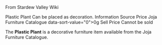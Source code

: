 From Stardew Valley Wiki

Plastic Plant Can be placed as decoration. Information Source Price Joja Furniture Catalogue data-sort-value="0"&gt;0g Sell Price Cannot be sold

The **Plastic Plant** is a decorative furniture item available from the Joja Furniture Catalogue.